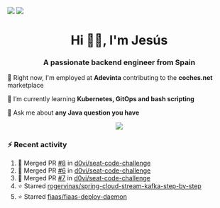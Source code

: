 [![](https://img.shields.io/badge/Jesús_Iglesias-0077B5?style=flat&logo=linkedin&logoColor=white)][linkedin]
[![](https://img.shields.io/badge/d0vi-330F63?style=flat&logo=gitlab&logoColor=white)][gitlab]

<h1 align="center">Hi 👋🏻️, I'm Jesús</h1>
<h3 align="center">A passionate backend engineer from Spain</h3>

🔭 Right now, I'm employed at **Adevinta** contributing to the **coches.net** marketplace

🌱 I’m currently learning **Kubernetes, GitOps and bash scripting**

💬 Ask me about **any Java question you have**

<p align="center">
  <a href="https://skillicons.dev">
    <img src="https://skillicons.dev/icons?i=java,kotlin,spring,postgres,git,kubernetes,docker,kafka,aws,elasticsearch,linux" />
  </a>
</p>

### ⚡ Recent activity

<!--RECENT_ACTIVITY:start-->
1. 🎉 Merged PR [#8](https://github.com/d0vi/seat-code-challenge/pull/8) in [d0vi/seat-code-challenge](https://github.com/d0vi/seat-code-challenge)<br>
2. 🎉 Merged PR [#6](https://github.com/d0vi/seat-code-challenge/pull/6) in [d0vi/seat-code-challenge](https://github.com/d0vi/seat-code-challenge)<br>
3. 🎉 Merged PR [#7](https://github.com/d0vi/seat-code-challenge/pull/7) in [d0vi/seat-code-challenge](https://github.com/d0vi/seat-code-challenge)<br>
4. ⭐ Starred [rogervinas/spring-cloud-stream-kafka-step-by-step](https://github.com/rogervinas/spring-cloud-stream-kafka-step-by-step)<br>
5. ⭐ Starred [fiaas/fiaas-deploy-daemon](https://github.com/fiaas/fiaas-deploy-daemon)<br>
<!--RECENT_ACTIVITY:end-->

[linkedin]: https://linkedin.com/in/jesusiglesiasiglesias
[gitlab]: https://gitlab.com/d0vi

